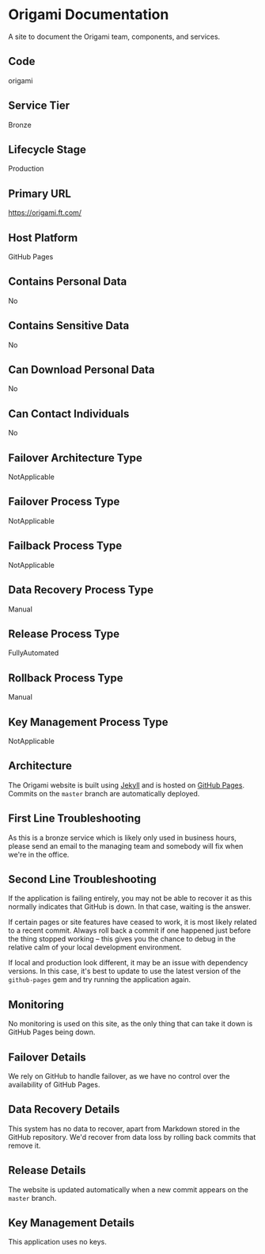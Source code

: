 <!--
    Written in the format prescribed by https://github.com/Financial-Times/runbook.md.
    Any future edits should abide by this format.
-->
# Origami Documentation

A site to document the Origami team, components, and services.

## Code

origami

## Service Tier

Bronze

## Lifecycle Stage

Production

## Primary URL

https://origami.ft.com/

## Host Platform

GitHub Pages

## Contains Personal Data

No

## Contains Sensitive Data

No

## Can Download Personal Data

No

## Can Contact Individuals

No

## Failover Architecture Type

NotApplicable

## Failover Process Type

NotApplicable

## Failback Process Type

NotApplicable

## Data Recovery Process Type

Manual

## Release Process Type

FullyAutomated

## Rollback Process Type

Manual

## Key Management Process Type

NotApplicable

## Architecture

The Origami website is built using [Jekyll](http://jekyllrb.com/) and is hosted on [GitHub Pages](https://pages.github.com/). Commits on the `master` branch are automatically deployed.

## First Line Troubleshooting

As this is a bronze service which is likely only used in business hours, please send an email to the managing team and somebody will fix when we're in the office.

## Second Line Troubleshooting

If the application is failing entirely, you may not be able to recover it as this normally indicates that GitHub is down. In that case, waiting is the answer.

If certain pages or site features have ceased to work, it is most likely related to a recent commit. Always roll back a commit if one happened just before the thing stopped working – this gives you the chance to debug in the relative calm of your local development environment.

If local and production look different, it may be an issue with dependency versions. In this case, it's best to update to use the latest version of the `github-pages` gem and try running the application again.

## Monitoring

No monitoring is used on this site, as the only thing that can take it down is GitHub Pages being down.

## Failover Details

We rely on GitHub to handle failover, as we have no control over the availability of GitHub Pages.

## Data Recovery Details

This system has no data to recover, apart from Markdown stored in the GitHub repository. We'd recover from data loss by rolling back commits that remove it.

## Release Details

The website is updated automatically when a new commit appears on the `master` branch.

## Key Management Details

This application uses no keys.
